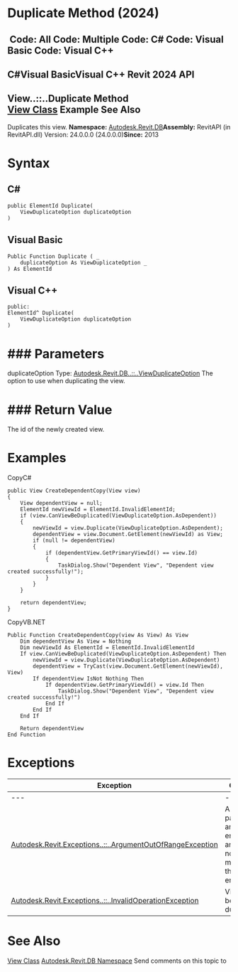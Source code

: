 # Duplicate Method (2024)

﻿
 Code: All Code: Multiple Code: C# Code: Visual Basic Code: Visual C++   
---  
C#Visual BasicVisual C++
Revit 2024 API  
---  
View..::..Duplicate Method   
[View Class](fb92a4e7-f3a7-ef14-e631-342179b18de9.md "View Class") Example See Also  
---  
Duplicates this view. 
**Namespace:** [Autodesk.Revit.DB](87546ba7-461b-c646-cbb1-2cb8f5bff8b2.md "Autodesk.Revit.DB Namespace")**Assembly:** RevitAPI (in RevitAPI.dll) Version: 24.0.0.0 (24.0.0.0)**Since:** 2013 
# Syntax
C#  
---  
```text
public ElementId Duplicate(
	ViewDuplicateOption duplicateOption
)
```
  
Visual Basic  
---  
```text
Public Function Duplicate ( _
	duplicateOption As ViewDuplicateOption _
) As ElementId
```
  
Visual C++  
---  
```text
public:
ElementId^ Duplicate(
	ViewDuplicateOption duplicateOption
)
```
  
# ### Parameters
duplicateOption
    Type: [Autodesk.Revit.DB..::..ViewDuplicateOption](a67f43c7-d350-ca90-ec69-304bde9c7262.md "ViewDuplicateOption Enumeration") The option to use when duplicating the view. 
# ### Return Value
The id of the newly created view. 
# Examples
CopyC#
```text
public View CreateDependentCopy(View view)
{
    View dependentView = null;
    ElementId newViewId = ElementId.InvalidElementId;
    if (view.CanViewBeDuplicated(ViewDuplicateOption.AsDependent))
    {
        newViewId = view.Duplicate(ViewDuplicateOption.AsDependent);
        dependentView = view.Document.GetElement(newViewId) as View;
        if (null != dependentView)
        {
            if (dependentView.GetPrimaryViewId() == view.Id)
            {
                TaskDialog.Show("Dependent View", "Dependent view created successfully!");
            }
        }
    }

    return dependentView;
}
```

CopyVB.NET
```text
Public Function CreateDependentCopy(view As View) As View
    Dim dependentView As View = Nothing
    Dim newViewId As ElementId = ElementId.InvalidElementId
    If view.CanViewBeDuplicated(ViewDuplicateOption.AsDependent) Then
        newViewId = view.Duplicate(ViewDuplicateOption.AsDependent)
        dependentView = TryCast(view.Document.GetElement(newViewId), View)
        If dependentView IsNot Nothing Then
            If dependentView.GetPrimaryViewId() = view.Id Then
                TaskDialog.Show("Dependent View", "Dependent view created successfully!")
            End If
        End If
    End If

    Return dependentView
End Function
```

# Exceptions
| Exception | Condition |
| --- | --- |
| --- | --- |
| [Autodesk.Revit.Exceptions..::..ArgumentOutOfRangeException](60f148c9-ece0-a6bb-4e12-bb4a9c8c8a24.md "ArgumentOutOfRangeException Class") | A value passed for an enumeration argument is not a member of that enumeration |
| [Autodesk.Revit.Exceptions..::..InvalidOperationException](9e715f03-3884-e539-4dd6-8d7545733adc.md "InvalidOperationException Class") | View cannot be duplicated |

# See Also
[View Class](fb92a4e7-f3a7-ef14-e631-342179b18de9.md "View Class")
[Autodesk.Revit.DB Namespace](87546ba7-461b-c646-cbb1-2cb8f5bff8b2.md "Autodesk.Revit.DB Namespace")
Send comments on this topic to 